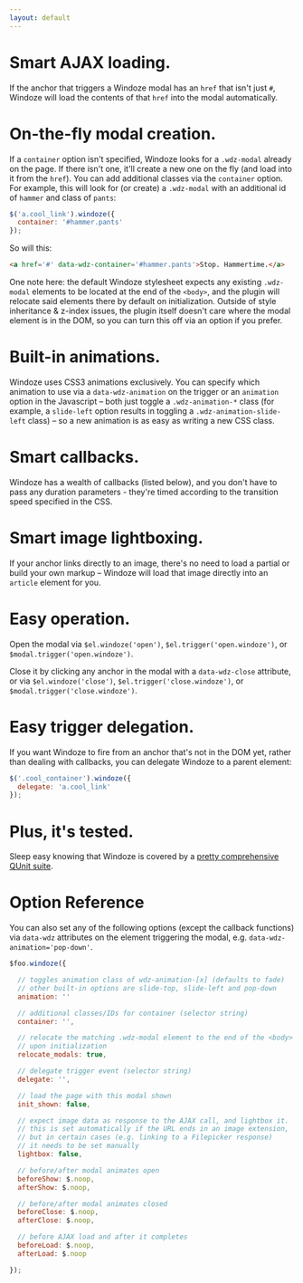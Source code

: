 ```yaml
---
layout: default
---
```


# Smart AJAX loading.

If the anchor that triggers a Windoze modal has an `href` that isn't just `#`, Windoze will load the contents of that `href` into the modal automatically.

# On-the-fly modal creation.

If a `container` option isn't specified, Windoze looks for a `.wdz-modal` already on the page. If there isn't one, it'll create a new one on the fly (and load into it from the `href`). You can add additional classes via the `container` option. For example, this will look for (or create) a `.wdz-modal` with an additional id of `hammer` and class of `pants`:

```javascript
$('a.cool_link').windoze({
  container: '#hammer.pants'
});
```

So will this:

```html
<a href='#' data-wdz-container='#hammer.pants'>Stop. Hammertime.</a>
```

One note here: the default Windoze stylesheet expects any existing `.wdz-modal` elements to be located at the end of the `<body>`, and the plugin will relocate said elements there by default on initialization. Outside of style inheritance & z-index issues, the plugin itself doesn't care where the modal element is in the DOM, so you can turn this off via an option if you prefer.

# Built-in animations.

Windoze uses CSS3 animations exclusively. You can specify which animation to use via a `data-wdz-animation` on the trigger or an `animation` option in the Javascript – both just toggle a `.wdz-animation-*` class (for example, a `slide-left` option results in toggling a `.wdz-animation-slide-left` class) – so a new animation is as easy as writing a new CSS class.

# Smart callbacks.

Windoze has a wealth of callbacks (listed below), and you don't have to pass any duration parameters - they're timed according to the transition speed specified in the CSS.

# Smart image lightboxing.

If your anchor links directly to an image, there's no need to load a partial or build your own markup – Windoze will load that image directly into an `article` element for you.

# Easy operation.

Open the modal via `$el.windoze('open')`, `$el.trigger('open.windoze')`, or `$modal.trigger('open.windoze')`.

Close it by clicking any anchor in the modal with a `data-wdz-close` attribute, or via `$el.windoze('close')`, `$el.trigger('close.windoze')`, or `$modal.trigger('close.windoze')`.

# Easy trigger delegation.

If you want Windoze to fire from an anchor that's not in the DOM yet, rather than dealing with callbacks, you can delegate Windoze to a parent element:

```javascript
$('.cool_container').windoze({
  delegate: 'a.cool_link'
});
```

# Plus, it's tested.

Sleep easy knowing that Windoze is covered by a [pretty comprehensive QUnit suite](https://github.com/camerond/windoze/blob/master/source/javascripts/suite.js.coffee).

# Option Reference

You can also set any of the following options (except the callback functions) via `data-wdz` attributes on the element triggering the modal, e.g. `data-wdz-animation='pop-down'`.

```javascript
$foo.windoze({

  // toggles animation class of wdz-animation-[x] (defaults to fade)
  // other built-in options are slide-top, slide-left and pop-down
  animation: ''

  // additional classes/IDs for container (selector string)
  container: '',

  // relocate the matching .wdz-modal element to the end of the <body>
  // upon initialization
  relocate_modals: true,

  // delegate trigger event (selector string)
  delegate: '',

  // load the page with this modal shown
  init_shown: false,

  // expect image data as response to the AJAX call, and lightbox it.
  // this is set automatically if the URL ends in an image extension,
  // but in certain cases (e.g. linking to a Filepicker response)
  // it needs to be set manually
  lightbox: false,

  // before/after modal animates open
  beforeShow: $.noop,
  afterShow: $.noop,

  // before/after modal animates closed
  beforeClose: $.noop,
  afterClose: $.noop,

  // before AJAX load and after it completes
  beforeLoad: $.noop,
  afterLoad: $.noop

});
```
